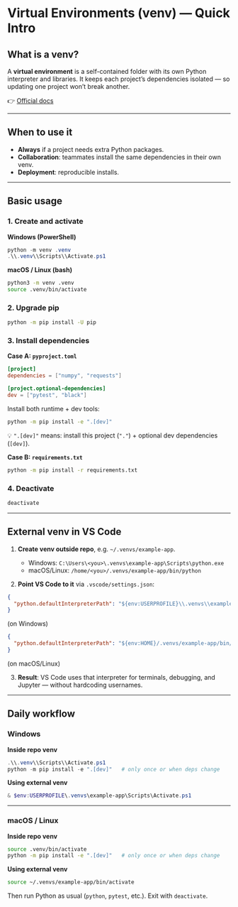 # Virtual Environments (venv) — Quick Intro

## What is a venv?

A **virtual environment** is a self-contained folder with its own Python interpreter and libraries.
It keeps each project’s dependencies isolated — so updating one project won’t break another.

👉 [Official docs](https://docs.python.org/3/library/venv.html)

---

## When to use it

* **Always** if a project needs extra Python packages.
* **Collaboration**: teammates install the same dependencies in their own venv.
* **Deployment**: reproducible installs.

---

## Basic usage

### 1. Create and activate

**Windows (PowerShell)**

```powershell
python -m venv .venv
.\\.venv\\Scripts\\Activate.ps1
```

**macOS / Linux (bash)**

```bash
python3 -m venv .venv
source .venv/bin/activate
```

### 2. Upgrade pip

```bash
python -m pip install -U pip
```

### 3. Install dependencies

**Case A: `pyproject.toml`**

```toml
[project]
dependencies = ["numpy", "requests"]

[project.optional-dependencies]
dev = ["pytest", "black"]
```

Install both runtime + dev tools:

```bash
python -m pip install -e ".[dev]"
```

💡 `".[dev]"` means: install this project (`"."`) + optional dev dependencies (`[dev]`).

**Case B: `requirements.txt`**

```bash
python -m pip install -r requirements.txt
```

### 4. Deactivate

```bash
deactivate
```

---

## External venv in VS Code

1. **Create venv outside repo**, e.g. `~/.venvs/example-app`.

   * Windows: `C:\Users\<you>\.venvs\example-app\Scripts\python.exe`
   * macOS/Linux: `/home/<you>/.venvs/example-app/bin/python`

2. **Point VS Code to it** via `.vscode/settings.json`:

```json
{
  "python.defaultInterpreterPath": "${env:USERPROFILE}\\.venvs\\example-app\\Scripts\\python.exe"
}
```

(on Windows)

```json
{
  "python.defaultInterpreterPath": "${env:HOME}/.venvs/example-app/bin/python"
}
```

(on macOS/Linux)

3. **Result**: VS Code uses that interpreter for terminals, debugging, and Jupyter — without hardcoding usernames.

---


## Daily workflow

### Windows

**Inside repo venv**

```powershell
.\\.venv\\Scripts\\Activate.ps1
python -m pip install -e ".[dev]"   # only once or when deps change
```

**Using external venv**

```powershell
& $env:USERPROFILE\.venvs\example-app\Scripts\Activate.ps1
```

---

### macOS / Linux

**Inside repo venv**

```bash
source .venv/bin/activate
python -m pip install -e ".[dev]"   # only once or when deps change
```

**Using external venv**

```bash
source ~/.venvs/example-app/bin/activate
```
Then run Python as usual (`python`, `pytest`, etc.).
Exit with `deactivate`.



